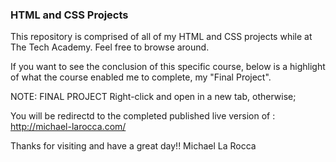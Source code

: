 ### HTML and CSS Projects


This repository is comprised of all of my HTML and CSS projects while at The Tech Academy.
Feel free to browse around.

If you want to see the conclusion of this specific course,
below is a highlight of what the course enabled me to complete, my "Final Project".

NOTE: 
FINAL PROJECT
Right-click and open in a new tab, otherwise;

You will be redirectd to the completed published live version of : http://michael-larocca.com/

Thanks for visiting and have a great day!!
Michael La Rocca
